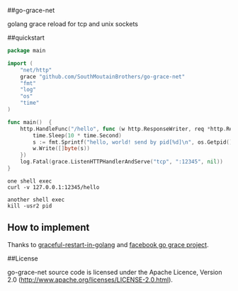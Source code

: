 ##go-grace-net

golang grace reload for tcp and unix sockets


##quickstart

```go
package main

import (
	"net/http"
	grace "github.com/SouthMoutainBrothers/go-grace-net"
	"fmt"
	"log"
	"os"
	"time"
)

func main()  {
	http.HandleFunc("/hello", func (w http.ResponseWriter, req *http.Request) {
		time.Sleep(10 * time.Second)
		s := fmt.Sprintf("hello, world! send by pid[%d]\n", os.Getpid())
		w.Write([]byte(s))
	})
	log.Fatal(grace.ListenHTTPHandlerAndServe("tcp", ":12345", nil))
}
```



```shell
one shell exec
curl -v 127.0.0.1:12345/hello

another shell exec
kill -usr2 pid
```



## How to implement

Thanks to [graceful-restart-in-golang](http://grisha.org/blog/2014/06/03/graceful-restart-in-golang/) and [facebook go grace project](https://github.com/facebookgo/grace).



##License

go-grace-net source code is licensed under the Apache Licence, Version 2.0 (http://www.apache.org/licenses/LICENSE-2.0.html).